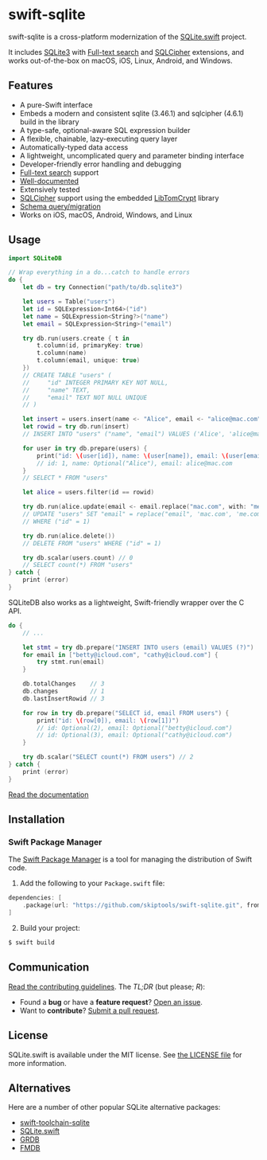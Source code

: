 # swift-sqlite

swift-sqlite is a cross-platform modernization of the [SQLite.swift] project. 

It includes [SQLite3] with [Full-text search] and [SQLCipher] extensions,
and works out-of-the-box on macOS, iOS, Linux, Android, and Windows.

## Features

 - A pure-Swift interface
 - Embeds a modern and consistent sqlite (3.46.1) and sqlcipher (4.6.1) build in the library
 - A type-safe, optional-aware SQL expression builder
 - A flexible, chainable, lazy-executing query layer
 - Automatically-typed data access
 - A lightweight, uncomplicated query and parameter binding interface
 - Developer-friendly error handling and debugging
 - [Full-text search][] support
 - [Well-documented][See Documentation]
 - Extensively tested
 - [SQLCipher][] support using the embedded [LibTomCrypt][] library
 - [Schema query/migration][]
 - Works on iOS, macOS, Android, Windows, and Linux

[SQLCipher]: https://www.zetetic.net/sqlcipher/
[LibTomCrypt]: http://www.libtom.net/LibTomCrypt/
[Full-text search]: Documentation/Index.md#full-text-search
[Schema query/migration]: Documentation/Index.md#querying-the-schema
[See Documentation]: Documentation/Index.md#sqliteswift-documentation

## Usage

```swift
import SQLiteDB

// Wrap everything in a do...catch to handle errors
do {
    let db = try Connection("path/to/db.sqlite3")

    let users = Table("users")
    let id = SQLExpression<Int64>("id")
    let name = SQLExpression<String?>("name")
    let email = SQLExpression<String>("email")

    try db.run(users.create { t in
        t.column(id, primaryKey: true)
        t.column(name)
        t.column(email, unique: true)
    })
    // CREATE TABLE "users" (
    //     "id" INTEGER PRIMARY KEY NOT NULL,
    //     "name" TEXT,
    //     "email" TEXT NOT NULL UNIQUE
    // )

    let insert = users.insert(name <- "Alice", email <- "alice@mac.com")
    let rowid = try db.run(insert)
    // INSERT INTO "users" ("name", "email") VALUES ('Alice', 'alice@mac.com')

    for user in try db.prepare(users) {
        print("id: \(user[id]), name: \(user[name]), email: \(user[email])")
        // id: 1, name: Optional("Alice"), email: alice@mac.com
    }
    // SELECT * FROM "users"

    let alice = users.filter(id == rowid)

    try db.run(alice.update(email <- email.replace("mac.com", with: "me.com")))
    // UPDATE "users" SET "email" = replace("email", 'mac.com', 'me.com')
    // WHERE ("id" = 1)

    try db.run(alice.delete())
    // DELETE FROM "users" WHERE ("id" = 1)

    try db.scalar(users.count) // 0
    // SELECT count(*) FROM "users"
} catch {
    print (error)
}
```

SQLiteDB also works as a lightweight, Swift-friendly wrapper over the C
API.

```swift
do {
    // ...

    let stmt = try db.prepare("INSERT INTO users (email) VALUES (?)")
    for email in ["betty@icloud.com", "cathy@icloud.com"] {
        try stmt.run(email)
    }

    db.totalChanges    // 3
    db.changes         // 1
    db.lastInsertRowid // 3

    for row in try db.prepare("SELECT id, email FROM users") {
        print("id: \(row[0]), email: \(row[1])")
        // id: Optional(2), email: Optional("betty@icloud.com")
        // id: Optional(3), email: Optional("cathy@icloud.com")
    }

    try db.scalar("SELECT count(*) FROM users") // 2
} catch {
    print (error)
}
```

[Read the documentation][See Documentation]

## Installation

### Swift Package Manager

The [Swift Package Manager][] is a tool for managing the distribution of
Swift code.

1. Add the following to your `Package.swift` file:

  ```swift
  dependencies: [
      .package(url: "https://github.com/skiptools/swift-sqlite.git", from "1.0.0")
  ]
  ```

2. Build your project:

  ```sh
  $ swift build
  ```

[Swift Package Manager]: https://swift.org/package-manager


## Communication

[Read the contributing guidelines][]. The _TL;DR_ (but please; _R_):

 - Found a **bug** or have a **feature request**? [Open an issue][].
 - Want to **contribute**? [Submit a pull request][].

[Read the contributing guidelines]: ./CONTRIBUTING.md#contributing
[Open an issue]: https://github.com/skiptools/swift-sqlite/issues/new
[Submit a pull request]: https://github.com/skiptools/swift-sqlite/pulls

## License

SQLite.swift is available under the MIT license. See [the LICENSE
file](./LICENSE.txt) for more information.

## Alternatives

Here are a number of other popular SQLite alternative packages:

 - [swift-toolchain-sqlite](https://github.com/swiftlang/swift-toolchain-sqlite)
 - [SQLite.swift](https://github.com/stephencelis/SQLite.swift)
 - [GRDB](https://github.com/groue/GRDB.swift)
 - [FMDB]

[SQLite3]: https://www.sqlite.org
[SQLite.swift]: https://github.com/stephencelis/SQLite.swift
[FMDB]: https://github.com/ccgus/fmdb

